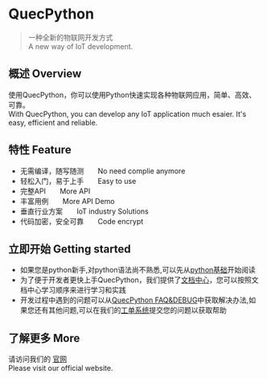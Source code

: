 # QuecPython
> 一种全新的物联网开发方式  
> A new way of IoT development.


## 概述 Overview
使用QuecPython，你可以使用Python快速实现各种物联网应用，简单、高效、可靠。  
With QuecPython, you can develop any IoT application much esaier. It's easy, efficient and reliable.


## 特性 Feature
* 无需编译，随写随测　　No need complie anymore
* 轻松入门，易于上手　　Easy to use
* 完整API　　More API
* 丰富用例　　More API Demo
* 垂直行业方案　　IoT industry Solutions
* 代码加密，安全可靠　　Code encrypt

## 立即开始 Getting started

* 如果您是python新手,对python语法尚不熟悉,可以先从[python基础](/zh-cn/python/)开始阅读
* 为了便于开发者更快上手QuecPython，我们提供了[文档中心](https://python.quectel.com/doc)，您可以按照文档中心学习顺序来进行学习和实践
* 开发过程中遇到的问题可以从[QuecPython FAQ&DEBUG](https://python.quectel.com/doc/doc/FAQ/zh/index.html)中获取解决办法,如果您还有其他问题,可以在我们的[工单系统](https://workorder.quectel.com/)提交您的问题以获取帮助

## 了解更多 More
请访问我们的 [官网](//qpy.quectel.com)  
Please visit our official website.